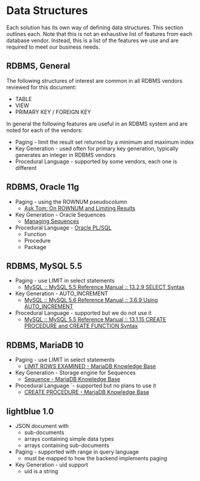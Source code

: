# Data Structures
Each solution has its own way of defining data structures. This section outlines each. Note that this is not an exhaustive list of features from each database vendor. Instead, this is a list of the features we use and are required to meet our business needs.

## RDBMS, General
The following structures of interest are common in all RDBMS vendors reviewed for this document:
* TABLE
* VIEW
* PRIMARY KEY / FOREIGN KEY

In general the following features are useful in an RDBMS system and are noted for each of the vendors:
* Paging - limit the result set returned by a minimum and maximum index
* Key Generation - used often for primary key generation, typically generates an integer in RDBMS
vendors
* Procedural Language - supported by some vendors, each one is different

## RDBMS, Oracle 11g
* Paging - using the ROWNUM pseudocolumn
    * [Ask Tom: On ROWNUM and Limiting Results](http://www.oracle.com/technetwork/issue-archive/2006/06-sep/o56asktom-086197.html)
* Key Generation - Oracle Sequences
    * [Managing Sequences](http://docs.oracle.com/cd/B28359_01/server.111/b28310/views002.htm#ADMIN11792)
* Procedural Language - [Oracle PL/SQL](http://www.oracle.com/technetwork/database/features/plsql/index.html)
    * Function
    * Procedure
    * Package

## RDBMS, MySQL 5.5
* Paging - use LIMIT in select statements
    * [MySQL :: MySQL 5.5 Reference Manual :: 13.2.9 SELECT Syntax](https://dev.mysql.com/doc/refman/5.5/en/select.html)
* Key Generation - AUTO_INCREMENT
    * [MySQL :: MySQL 5.6 Reference Manual :: 3.6.9 Using AUTO_INCREMENT](https://mariadb.com/kb/en/mariadb/sequence/)
* Procedural Language - supported but we do not use it
    * [MySQL :: MySQL 5.5 Reference Manual :: 13.1.15 CREATE PROCEDURE and CREATE
FUNCTION Syntax](http://dev.mysql.com/doc/refman/5.5/en/create-procedure.html)

## RDBMS, MariaDB 10
* Paging - use LIMIT in select statements
    * [LIMIT ROWS EXAMINED - MariaDB Knowledge Base](https://mariadb.com/kb/en/mariadb/limit-rows-examined/)
* Key Generation - Storage engine for Sequences
    * [Sequence - MariaDB Knowledge Base](https://mariadb.com/kb/en/mariadb/sequence/)
* Procedural Language `- supported but no plans to use it
    * [CREATE PROCEDURE - MariaDB Knowledge Base](https://mariadb.com/kb/en/mariadb/create-procedure/)

## lightblue 1.0
* JSON document with
    * sub-documents
    * arrays containing simple data types
    * arrays containing sub-documents
* Paging - supported with range in query language
    * must be mapped to how the backend implements paging
* Key Generation - uid support
    * uid is a string
